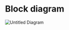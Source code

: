 # Block diagram

![Untitled Diagram](https://user-images.githubusercontent.com/81865735/164891899-210ef966-92e9-479d-b966-fd338c970f29.jpg)
